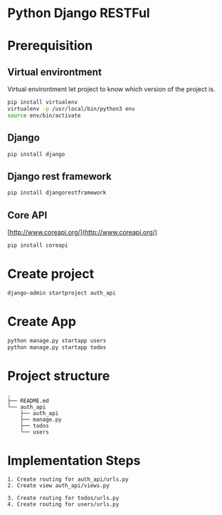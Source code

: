 # Python Django RESTFul

# Prerequisition
## Virtual environtment
Virtual environtment let project to know which version of the project is.
```sh
pip install virtualenv
virtualenv -p /usr/local/bin/python3 env
source env/bin/activate
```

## Django
```sh
pip install django
```

## Django rest framework
```sh
pip install djangorestframework
```

## Core API
[http://www.coreapi.org/](http://www.coreapi.org/)
```sh
pip install coreapi
```

# Create project
```sh
django-admin startproject auth_api
```

# Create App
```sh
python manage.py startapp users
python manage.py startapp todos
```

# Project structure
```
.
├── README.md
└── auth_api
    ├── auth_api
    ├── manage.py
    ├── todos
    └── users
```
# Implementation Steps
```
1. Create routing for auth_api/urls.py
2. Create view auth_api/views.py

3. Create routing for todos/urls.py
4. Create routing for users/urls.py
```